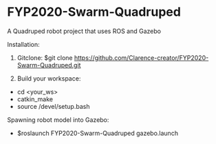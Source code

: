 # FYP2020-Swarm-Quadruped
A Quadruped robot project that uses ROS and Gazebo

Installation:

1. Gitclone: $git clone https://github.com/Clarence-creator/FYP2020-Swarm-Quadruped.git

2. Build your workspace:
- cd <your_ws>
- catkin_make
- source /devel/setup.bash


Spawning robot model into Gazebo:

- $roslaunch FYP2020-Swarm-Quadruped gazebo.launch 
